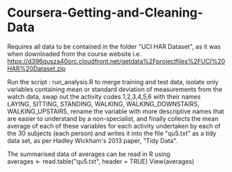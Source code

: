 # Coursera-Getting-and-Cleaning-Data


Requires all data to be contained in the folder "UCI HAR Dataset", as it was when downloaded from the course website i.e.  https://d396qusza40orc.cloudfront.net/getdata%2Fprojectfiles%2FUCI%20HAR%20Dataset.zip   

Run the script : run_analysis.R   to merge training and test data, isolate only variables containing
mean or standard deviation of measurements from the watch data, swap out the activity codes 1,2,3,4,5,6 
with their names LAYING, SITTING, STANDING, WALKING, WALKING_DOWNSTAIRS, WALKING_UPSTAIRS, rename the
variable with more descriptive names that are easier to understand by a non-specialist,  and finally
collects the mean average of each of these variables for each activity undertaken by each of the 30 
subjects (each person) and writes it into the file "qu5.txt" as a tidy data set, as per Hadley Wickham's 2013 paper, "Tidy Data".

The summarised data of averages can be read in R using  
averages <- read.table("qu5.txt", header = TRUE) 
    View(averages)
